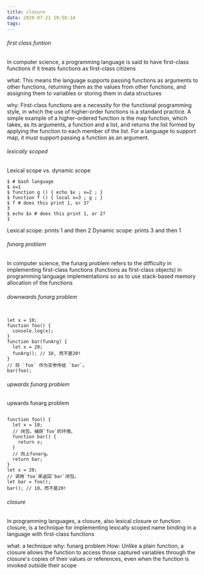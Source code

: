 ```yaml
---
title: closure
date: 2020-07-21 10:58:14
tags:
---
```


###### first class funtion

In computer science, a programming language is said to have first-class functions if it treats functions as first-class citizens

what: This means the language supports passing functions as arguments to other functions, returning them as the values from other functions, and assigning them to variables or storing them in data structures

why: First-class functions are a necessity for the functional programming style, in which the use of higher-order functions is a standard practice. A simple example of a higher-ordered function is the map function, which takes, as its arguments, a function and a list, and returns the list formed by applying the function to each member of the list. For a language to support map, it must support passing a function as an argument.


###### lexically scoped

Lexical scope vs. dynamic scope

`````
$ # bash language
$ x=1
$ function g () { echo $x ; x=2 ; }
$ function f () { local x=3 ; g ; }
$ f # does this print 1, or 3?
3
$ echo $x # does this print 1, or 2?
1

`````

Lexical scope: prints 1 and then 2
Dynamic scope: prints 3 and then 1


###### funarg problem 

In computer science, the funarg problem refers to the difficulty in implementing first-class functions (functions as first-class objects) in programming language implementations so as to use stack-based memory allocation of the functions


###### downwards funarg problem

``````

let x = 10;
function foo() {
  console.log(x);
}
function bar(funArg) {
  let x = 20;
  funArg(); // 10, 而不是20!
}
// 将 `foo` 作为实参传给 `bar`。
bar(foo);

``````

###### upwards funarg problem
upwards funarg problem
``````

function foo() {
  let x = 10;
  // 闭包，捕获`foo`的环境。
  function bar() {
    return x;
  }
  // 向上funarg。
  return bar;
}
let x = 20;
// 调用`foo`来返回`bar`闭包。
let bar = foo();
bar(); // 10，而不是20!

``````

###### closure

In programming languages, a closure, also lexical closure or function closure, is a technique for implementing lexically scoped name binding in a language with first-class functions

what: a technique
why: funarg problem 
How: Unlike a plain function, a closure allows the function to access those captured variables through the closure's copies of their values or references, even when the function is invoked outside their scope




